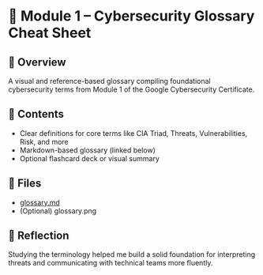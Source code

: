 # 🧠 Module 1 – Cybersecurity Glossary Cheat Sheet

## 📌 Overview
A visual and reference-based glossary compiling foundational cybersecurity terms from Module 1 of the Google Cybersecurity Certificate.

## 🔐 Contents
- Clear definitions for core terms like CIA Triad, Threats, Vulnerabilities, Risk, and more
- Markdown-based glossary (linked below)
- Optional flashcard deck or visual summary

## 📁 Files
- [glossary.md](./glossary.md)
- (Optional) glossary.png

## 💬 Reflection
Studying the terminology helped me build a solid foundation for interpreting threats and communicating with technical teams more fluently.
